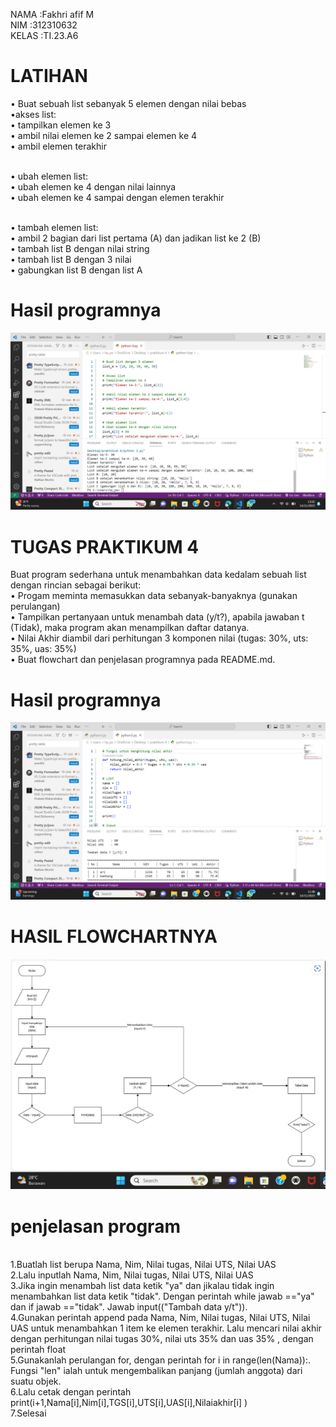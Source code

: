 NAMA  :Fakhri afif M
<br>NIM   :312310632
<br>KELAS :TI.23.A6

# LATIHAN
• Buat sebuah list sebanyak 5 elemen dengan nilai bebas
<br>•akses list:
<br>• tampilkan elemen ke 3
<br>• ambil nilai elemen ke 2 sampai elemen ke 4
<br>• ambil elemen terakhir</p>
<br>• ubah elemen list:
<br>• ubah elemen ke 4 dengan nilai lainnya
<br>• ubah elemen ke 4 sampai dengan elemen terakhir</p>
<br>• tambah elemen list:
<br>• ambil 2 bagian dari list pertama (A) dan jadikan list ke 2 (B)
<br>• tambah list B dengan nilai string
<br>• tambah list B dengan 3 nilai
<br>• gabungkan list B dengan list A

# Hasil programnya 
![gambar](ss42.png)

# TUGAS PRAKTIKUM 4
Buat program sederhana untuk menambahkan data kedalam sebuah
list dengan rincian sebagai berikut:
<br>• Progam meminta memasukkan data sebanyak-banyaknya (gunakan
perulangan)
<br>• Tampilkan pertanyaan untuk menambah data (y/t?), apabila jawaban
t (Tidak), maka program akan menampilkan daftar datanya.
<br>• Nilai Akhir diambil dari perhitungan 3 komponen nilai (tugas: 30%,
uts: 35%, uas: 35%)
<br>• Buat flowchart dan penjelasan programnya pada README.md.

# Hasil programnya
![gambar](ss41.png)

# HASIL FLOWCHARTNYA
![gambar](ss39.png)

# penjelasan program
<br>1.Buatlah list berupa Nama, Nim, Nilai tugas, Nilai UTS, Nilai UAS
<br>2.Lalu inputlah Nama, Nim, Nilai tugas, Nilai UTS, Nilai UAS
<br>3.Jika ingin menambah list data ketik "ya" dan jikalau tidak ingin menambahkan list data ketik "tidak". Dengan perintah while jawab =="ya" dan if jawab =="tidak". Jawab input(("Tambah data y/t")).
<br>4.Gunakan perintah append pada Nama, Nim, Nilai tugas, Nilai UTS, Nilai UAS untuk menambahkan 1 item ke elemen terakhir.
Lalu mencari nilai akhir dengan perhitungan nilai tugas 30%, nilai uts 35% dan uas 35% , dengan perintah float
<br>5.Gunakanlah perulangan for, dengan perintah for i in range(len(Nama)):. Fungsi "len" ialah untuk mengembalikan panjang (jumlah anggota) dari suatu objek.
<br>6.Lalu cetak dengan perintah print(i+1,Nama[i],Nim[i],TGS[i],UTS[i],UAS[i],Nilaiakhir[i] )
<br>7.Selesai

